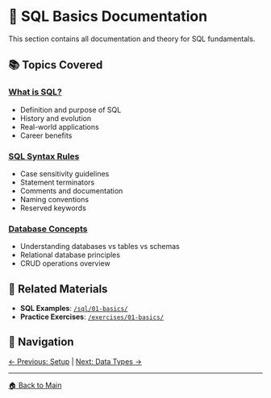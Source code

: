 # 📖 SQL Basics Documentation

This section contains all documentation and theory for SQL fundamentals.

## 📚 Topics Covered

### [What is SQL?](./what-is-sql.md)
- Definition and purpose of SQL
- History and evolution
- Real-world applications
- Career benefits

### [SQL Syntax Rules](./syntax-rules.md)  
- Case sensitivity guidelines
- Statement terminators
- Comments and documentation
- Naming conventions
- Reserved keywords

### [Database Concepts](./database-concepts.md)
- Understanding databases vs tables vs schemas
- Relational database principles
- CRUD operations overview

## 🔗 Related Materials

- **SQL Examples**: [`/sql/01-basics/`](../../sql/01-basics/README.md)
- **Practice Exercises**: [`/exercises/01-basics/`](../../exercises/01-basics/README.md)

## 🔄 Navigation
[← Previous: Setup](../00-setup/README.md) | [Next: Data Types →](../02-data-types/README.md)

---
[🏠 Back to Main](../../README.md)
